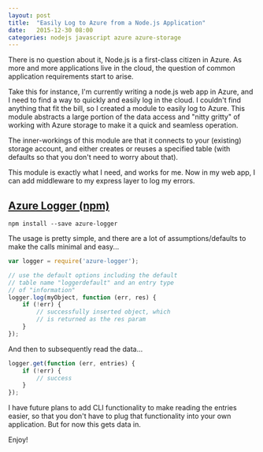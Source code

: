 ```yaml
---
layout: post
title:  "Easily Log to Azure from a Node.js Application"
date:   2015-12-30 08:00
categories: nodejs javascript azure azure-storage 
---
```

There is no question about it, Node.js is a first-class citizen in Azure.  As more and more applications live in the cloud, the question of common application requirements start to arise.

Take this for instance, I'm currently writing a node.js web app in Azure, and I need to find a way to quickly and easily log in the cloud.  I couldn't find anything that fit the bill, so I created a module to easily log to Azure.  This module abstracts a large portion of the data access and "nitty gritty" of working with Azure storage to make it a quick and seamless operation.

The inner-workings of this module are that it connects to your (existing) storage account, and either creates or reuses a specified table (with defaults so that you don't need to worry about that).

This module is exactly what I need, and works for me.  Now in my web app, I can add middleware to my express layer to log my errors.

## [Azure Logger (npm)](https://www.npmjs.com/package/azure-logger)

```
npm install --save azure-logger
```

The usage is pretty simple, and there are a lot of assumptions/defaults to make the calls minimal and easy...

```javascript
var logger = require('azure-logger');

// use the default options including the default 
// table name "loggerdefault" and an entry type 
// of "information"
logger.log(myObject, function (err, res) {
    if (!err) {
        // successfully inserted object, which 
        // is returned as the res param
    }
});
```

And then to subsequently read the data...

```javascript
logger.get(function (err, entries) {
    if (!err) {
        // success 
    }
});
```

I have future plans to add CLI functionality to make reading the entries easier, so that you don't have to plug that functionality into your own application.  But for now this gets data in.

Enjoy!